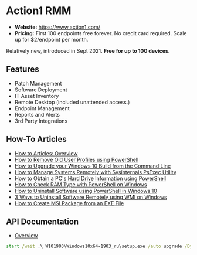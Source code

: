 # Action1 RMM
- **Website:** https://www.action1.com/
- **Pricing:** First 100 endpoints free forever. No credit card required. Scale up for $2/endpoint per month.

Relatively new, introduced in Sept 2021. **Free for up to 100 devices.**

## Features
- Patch Management
- Software Deployment
- IT Asset Inventory
- Remote Desktop (included unattended access.)
- Endpoint Management
- Reports and Alerts
- 3rd Party Integrations

## How-To Articles
- [How to Articles: Overview](https://www.action1.com/resources/how-to-articles/)
- [How to Remove Old User Profiles using PowerShell](https://www.action1.com/how-to-delete-user-profiles-remotely-via-powershell-script/)
- [How to Upgrade your Windows 10 Build from the Command Line](https://www.action1.com/how-to-upgrade-windows-10-build-from-the-command-line/)
- [How to Manage Systems Remotely with Sysinternals PsExec Utility](https://www.action1.com/how-to-sysinternals-psexec-utility-and-remote-systems-management/)
- [How to Obtain a PC's Hard Drive Information using PowerShell](https://www.action1.com/how-to-get-a-pc-hard-drive-information-using-powershell/)
- [How to Check RAM Type with PowerShell on Windows](https://www.action1.com/how-to-check-ram-type-with-powershell-on-windows-action1-rmm/)
- [How to Uninstall Software using PowerShell in Windows 10](https://www.action1.com/how-to-uninstall-software-using-powershell-in-windows-10/)
- [3 Ways to Uninstall Software Remotely using WMI on Windows](https://www.action1.com/how-to-uninstall-software-remotely-using-wmi-on-windows/)
- [How to Create MSI Package from an EXE File](https://www.action1.com/how-to-create-msi-package-from-exe-file/)

## API Documentation
- [Overview](https://www.action1.com/api-documentation/)

```bat
start /wait .\ W101903\Windows10x64-1903_ru\setup.exe /auto upgrade /DynamicUpdate disable /showoobe None /Telemetry Disable
```
